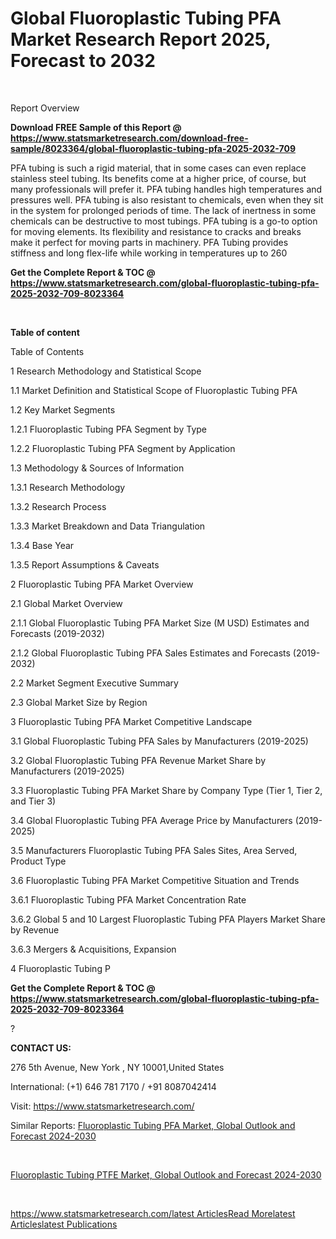 <h1>Global Fluoroplastic Tubing PFA Market Research Report 2025, Forecast to 2032</h1><br/><p>Report Overview</p>
 
 
 
 <p><strong>Download FREE Sample of this Report @ <a href="https://www.statsmarketresearch.com/download-free-sample/8023364/global-fluoroplastic-tubing-pfa-2025-2032-709">https://www.statsmarketresearch.com/download-free-sample/8023364/global-fluoroplastic-tubing-pfa-2025-2032-709</a></strong></p>
 
 
 
 <p>PFA tubing is such a rigid material, that in some cases can even replace stainless steel tubing. Its benefits come at a higher price, of course, but many professionals will prefer it. PFA tubing handles high temperatures and pressures well. PFA tubing is also resistant to chemicals, even when they sit in the system for prolonged periods of time. The lack of inertness in some chemicals can be destructive to most tubings. PFA tubing is a go-to option for moving elements. Its flexibility and resistance to cracks and breaks make it perfect for moving parts in machinery. PFA Tubing provides stiffness and long flex-life while working in temperatures up to 260</p>
 
 
 
 <div><b>Get the Complete Report & TOC @ <a href="https://www.statsmarketresearch.com/global-fluoroplastic-tubing-pfa-2025-2032-709-8023364">https://www.statsmarketresearch.com/global-fluoroplastic-tubing-pfa-2025-2032-709-8023364</a></b></div>
 
 
 
 <p><br />
 
 <b>Table of content</b></p>
 
 
 
 <p>Table of Contents<br />
 
 1 Research Methodology and Statistical Scope<br />
 
 1.1 Market Definition and Statistical Scope of Fluoroplastic Tubing PFA<br />
 
 1.2 Key Market Segments<br />
 
 1.2.1 Fluoroplastic Tubing PFA Segment by Type<br />
 
 1.2.2 Fluoroplastic Tubing PFA Segment by Application<br />
 
 1.3 Methodology & Sources of Information<br />
 
 1.3.1 Research Methodology<br />
 
 1.3.2 Research Process<br />
 
 1.3.3 Market Breakdown and Data Triangulation<br />
 
 1.3.4 Base Year<br />
 
 1.3.5 Report Assumptions & Caveats<br />
 
 2 Fluoroplastic Tubing PFA Market Overview<br />
 
 2.1 Global Market Overview<br />
 
 2.1.1 Global Fluoroplastic Tubing PFA Market Size (M USD) Estimates and Forecasts (2019-2032)<br />
 
 2.1.2 Global Fluoroplastic Tubing PFA Sales Estimates and Forecasts (2019-2032)<br />
 
 2.2 Market Segment Executive Summary<br />
 
 2.3 Global Market Size by Region<br />
 
 3 Fluoroplastic Tubing PFA Market Competitive Landscape<br />
 
 3.1 Global Fluoroplastic Tubing PFA Sales by Manufacturers (2019-2025)<br />
 
 3.2 Global Fluoroplastic Tubing PFA Revenue Market Share by Manufacturers (2019-2025)<br />
 
 3.3 Fluoroplastic Tubing PFA Market Share by Company Type (Tier 1, Tier 2, and Tier 3)<br />
 
 3.4 Global Fluoroplastic Tubing PFA Average Price by Manufacturers (2019-2025)<br />
 
 3.5 Manufacturers Fluoroplastic Tubing PFA Sales Sites, Area Served, Product Type<br />
 
 3.6 Fluoroplastic Tubing PFA Market Competitive Situation and Trends<br />
 
 3.6.1 Fluoroplastic Tubing PFA Market Concentration Rate<br />
 
 3.6.2 Global 5 and 10 Largest Fluoroplastic Tubing PFA Players Market Share by Revenue<br />
 
 3.6.3 Mergers & Acquisitions, Expansion<br />
 
 4 Fluoroplastic Tubing P</p>
 
 
 
 <div><b>Get the Complete Report & TOC @ <a href="https://www.statsmarketresearch.com/global-fluoroplastic-tubing-pfa-2025-2032-709-8023364">https://www.statsmarketresearch.com/global-fluoroplastic-tubing-pfa-2025-2032-709-8023364</a></b></div>
 
 
 
 <p>? </p>
 
 
 
 <p><b>CONTACT US:</b><br />
 
 276 5th Avenue, New York , NY 10001,United States<br />
 
 International: (+1) 646 781 7170 / +91 8087042414<br />
 
 Visit: <a href="https://www.statsmarketresearch.com/">https://www.statsmarketresearch.com/</a><br />
 
 Similar Reports: <a href="https://www.statsmarketresearch.com/global-fluoroplastic-tubing-pfa-2025-2032-709-8023364">Fluoroplastic Tubing PFA Market, Global Outlook and Forecast 2024-2030</a><br />
 
 <br />
 
 <a href="https://www.statsmarketresearch.com/global-fluoroplastic-tubing-pfa-2025-2032-709-8023364">Fluoroplastic Tubing PTFE Market, Global Outlook and Forecast 2024-2030</a><br />
 
 <br />
 
 <a href="https://gyeongbokgung.com">https://www.statsmarketresearch.com/</a><a href="https://hallyeomaritime.com">latest Articles</a><a href="https://jingwansa.com">Read More</a><a href="https://nguoiviet.jp/">latest Articles</a><a href="https://www.intelmarketresearch.com/">latest Publications</a></p>